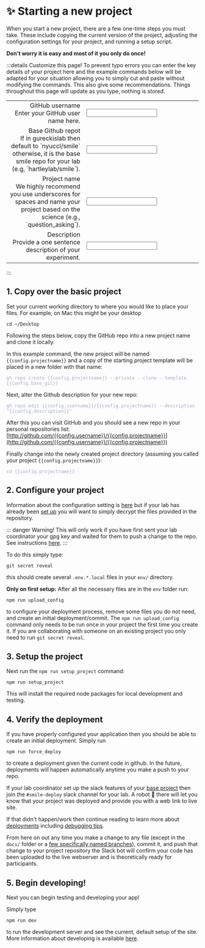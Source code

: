 <script setup>
import { reactive, computed } from 'vue'

const config = reactive({
    username: 'ghuser',
    projectname: 'my_cool_project',
    description: 'my new research project',
    base_git: 'nyuccl/smile'
})
</script>

<style lang="css">
.vp-doc  label {
    font-weight: bold;
    font-size: 1.1em;
    color: #42b883;
}
.vp-doc input {
    border: 1px;
    width: 100%;
    font-size: 1.1em;
    background-color: white;
    border: 1px solid #999;
    padding-left: 10px;
    color: rgb(84, 84, 84);
}
.form {
    width: 100%;
    border-collapse:collapse;
    border: 0px;
}

.label {
    text-align: right;
    border: none;
   
}
.data {
    width: 60%;
    border: none;
}
.vp-doc td {
    vertical-align:top;
    border: none;
    font-size: 1em;
}
.vp-doc tr {
    border: none;
    font-size: 1em;
}
</style>


# :sparkles: Starting a new project

When you start a new project, there are a few one-time steps you must take.
These include copying the current version
of the <SmileText/> project, adjusting the configuration settings for your project,
and running a setup script.

**Don't worry it is easy and most of it you only do once!**

:::details Customize this page!
To prevent typo errors you can enter the key details of your project here and the example commands
below will be adapted for your situation allowing you to simply cut and paste without modifying the commands.  This also give some recommendations.  Things throughout this page will update as you type, nothing is stored.

<table class="form">
    <tr>
        <td class="label">
            <label for="username">GitHub username</label><br>
            Enter your GitHub user name here. 
        </td>
        <td class="data">
            <input id="username" type="text" v-model="config.username" />
        </td>
    </tr>
    <tr>
        <td class="label">
            <label for="base_git">Base Github repot</label><br>
            If in gureckislab then default to `nyuccl/smile` otherwise, it is the base smile repo for your lab (e.g, `hartleylab/smile`).
        </td>
        <td class="data">
            <input id="base_git" type="text" v-model="config.base_git" />
        </td>
    </tr>
    <tr>
        <td class="label">
            <label for="projectname">Project name</label><br>
            We highly recommend you use underscores for spaces and name your project based on 
the science (e.g., `question_asking`).  
        </td>
        <td class="data">
            <input id="projectname" type="text" v-model="config.projectname" />
        </td>
    </tr>
    <tr>
        <td class="label">
            <label for="description">Description</label><br>
            Provide a one sentence description of your experiment. 
        </td>
        <td class="data">
            <input id="description" type="text" v-model="config.description" />
        </td>
    </tr>
</table>



:::




## 1. Copy over the basic project

Set your current working directory to where you would like to place your files.
For example, on Mac this might be your desktop

```
cd ~/Desktop
```

Following the steps below, copy the <SmileText/> GitHub repo into a new project name and clone it locally.


In this example command, the new project will be named `{{config.projectname}}` and a copy of the starting project template will be placed in a new folder with that name:


<div class="language-"><pre><code><span class="line"><span style="color:#A6ACCD">gh repo create {{config.projectname}} --private --clone --template {{config.base_git}}</span></span></code></pre></div>

Next, alter the Github description for your new repo:

<div class="language-"><pre><code><span class="line"><span style="color:#A6ACCD">gh repo edit {{config.username}}/{{config.projectname}} --description "{{config.description}}"</span></span></code></pre></div>


After this you can visit GitHub and you should see a new repo in your personal repositories list: [http://github.com/{{config.username}}/{{config.projectname}}](http://github.com/{{config.username}}/{{config.projectname}})

Finally change into the newly created project directory (assuming you called your project `{{config.projectname}}`):

<div class="language-"><pre><code><span class="line"><span style="color:#A6ACCD">cd {{config.projectname}}</span></span></code></pre></div>


## 2. Configure your project


Information about the configuration setting is [here](/configuration) but if your lab has already been [set up](/labconfig) you will want to 
simply decrypt the files provided in the repository.

::: danger Warning!
This will only work if you have first sent your lab coordinator your gpg key and waited for them to push a change to the <SmileText/> repo.  See instructions [here](/requirements#_3-request-access-to-the-shared-database-resources).
:::

To do this simply type: 

```
git secret reveal
```

this should create several `.env.*.local` files in your `env/` directory.

**Only on first setup:** After all the necessary files are in the `env` folder run:

```
npm run upload_config
```

to configure your deployment process, remove some files you do not need, and create an initial deployment/commit.  The `npm run upload_config` command only needs to be run once in your project the first time you create it.  If you are collaborating with someone on an existing project you only need to run `git secret reveal`.

## 3. Setup the project

Next run the `npm run setup_project` command:

```
npm run setup_project
```

This will install the required node packages for local development and testing.


## 4. Verify the deployment

If you have properly configured your application then you should be able to create an initial deployment.  Simply run

```
npm run force_deploy
```

to create a deployment given the current code in github.  In the future, deployments will happen automatically anytime you make a push to your repo.

If your lab coordinator set up the slack features of your [base project](/labconfig) then join the `#smile-deploy` slack channel for your lab.  A robot :robot: there will let you know that your project was deployed and provide you with a web link to live site.  

If that didn't happen/work then continue reading to learn more about [deployments](/deploying) including [debugging tips](/deploying#debugging-deployment-issues).

From here on out any time you make a change to any file (except in the `docs/` folder or a [few specifically named branches](/deploying#what-commits-trigger-a-deployment)), commit it, and push that change to your project repository the Slack bot will confirm your code has been uploaded to the live webserver and is theoretically ready for participants. 

## 5. Begin developing!

Next you can begin testing and developing your app!

Simply type

```
npm run dev
```

to run the development server and see the current, default setup of the site.  More information about developing is available [here](/developing).






